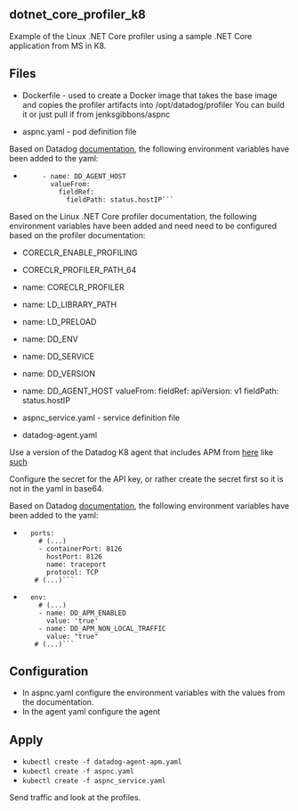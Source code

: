 dotnet_core_profiler_k8
--

Example of the Linux .NET Core profiler using a sample .NET Core application
from MS in K8.  

Files
--

- Dockerfile - used to create a Docker image that takes the base image and
copies the profiler artifacts into /opt/datadog/profiler  You can build it or
just pull if from jenksgibbons/aspnc  

- aspnc.yaml - pod definition file  

Based on Datadog
[documentation](https://docs.datadoghq.com/agent/kubernetes/apm/?tab=daemonset),
the following environment variables have been added to the yaml:  

  -  ```env:
          - name: DD_AGENT_HOST
            valueFrom:
              fieldRef:
                fieldPath: status.hostIP```

Based on the Linux .NET Core profiler documentation, the following environment
variables have been added and need need to be configured based on the profiler
documentation:

  - CORECLR_ENABLE_PROFILING
  - CORECLR_PROFILER_PATH_64
  - name: CORECLR_PROFILER
  - name: LD_LIBRARY_PATH
  - name: LD_PRELOAD
  - name: DD_ENV
  - name: DD_SERVICE
  - name: DD_VERSION
  - name: DD_AGENT_HOST
      valueFrom:
        fieldRef:
          apiVersion: v1
          fieldPath: status.hostIP

- aspnc_service.yaml - service definition file

- datadog-agent.yaml

Use a version of the Datadog K8 agent that includes APM from
[here](https://docs.datadoghq.com/agent/kubernetes/?tab=daemonset) like
[such](https://docs.datadoghq.com/resources/yaml/datadog-agent-apm.yaml)  

Configure the secret for the API key, or rather create the secret first so it
is not in the yaml in base64.  

Based on Datadog
[documentation](https://docs.datadoghq.com/agent/kubernetes/apm/?tab=daemonset),
the following environment variables have been added to the yaml:  

  - ```# (...)
      ports:
        # (...)
        - containerPort: 8126
          hostPort: 8126
          name: traceport
          protocol: TCP
       # (...)```

  - ```# (...)
      env:
        # (...)
        - name: DD_APM_ENABLED
          value: 'true'
        - name: DD_APM_NON_LOCAL_TRAFFIC
          value: "true"
       # (...)```

Configuration
--

- In aspnc.yaml configure the environment variables with the values from the
documentation.
- In the agent yaml configure the agent

Apply
--

- ```kubectl create -f datadog-agent-apm.yaml```
- ```kubectl create -f aspnc.yaml```  
- ```kubectl create -f aspnc_service.yaml```  

Send traffic and look at the profiles.  
